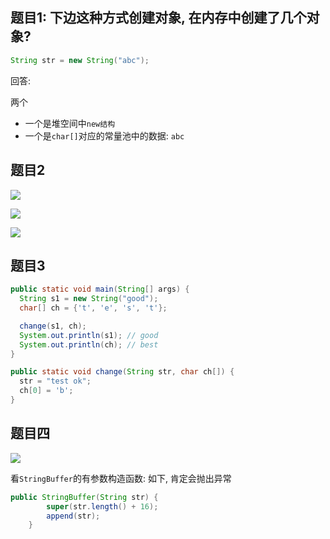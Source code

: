 ## 题目1: 下边这种方式创建对象, 在内存中创建了几个对象?

```java
String str = new String("abc");
```

回答:

两个

- 一个是堆空间中`new结构`
- 一个是`char[]`对应的常量池中的数据: `abc`



## 题目2

![](https://pic1.superbed.cn/item/5e0165db76085c32893c7096.jpg)

![](https://pic3.superbed.cn/item/5e00233f76085c328995a683.jpg)

![](https://pic.superbed.cn/item/5e128d8d76085c3289f9d736.jpg)



## 题目3

```java
public static void main(String[] args) {
  String s1 = new String("good");
  char[] ch = {'t', 'e', 's', 't'};

  change(s1, ch);
  System.out.println(s1); // good
  System.out.println(ch); // best
}

public static void change(String str, char ch[]) {
  str = "test ok";
  ch[0] = 'b';
}
```



## 题目四

![](https://pic.superbed.cn/item/5e02c62676085c3289dca224.jpg)

看`StringBuffer`的有参数构造函数: 如下, 肯定会抛出异常

```java
public StringBuffer(String str) {
        super(str.length() + 16);
        append(str);
    }
```





































